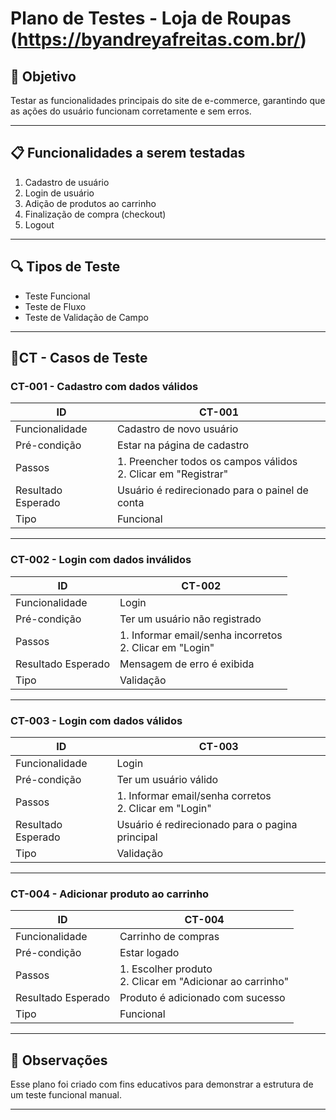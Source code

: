 # Plano de Testes - Loja de Roupas (https://byandreyafreitas.com.br/)

## 📌 Objetivo

Testar as funcionalidades principais do site de e-commerce, garantindo que as ações do usuário funcionam corretamente e sem erros.

---

## 📋 Funcionalidades a serem testadas

1. Cadastro de usuário
2. Login de usuário
3. Adição de produtos ao carrinho
4. Finalização de compra (checkout)
5. Logout

---

## 🔍 Tipos de Teste

- Teste Funcional
- Teste de Fluxo
- Teste de Validação de Campo

---

## 🧪CT - Casos de Teste

### CT-001 - Cadastro com dados válidos

| ID                 | CT-001                                                             |
| ------------------ | ------------------------------------------------------------------ |
| Funcionalidade     | Cadastro de novo usuário                                           |
| Pré-condição       | Estar na página de cadastro                                        |
| Passos             | 1. Preencher todos os campos válidos <br> 2. Clicar em "Registrar" |
| Resultado Esperado | Usuário é redirecionado para o painel de conta                     |
| Tipo               | Funcional                                                          |

---

### CT-002 - Login com dados inválidos

| ID                 | CT-002                                                       |
| ------------------ | ------------------------------------------------------------ |
| Funcionalidade     | Login                                                        |
| Pré-condição       | Ter um usuário não registrado                                |
| Passos             | 1. Informar email/senha incorretos <br> 2. Clicar em "Login" |
| Resultado Esperado | Mensagem de erro é exibida                                   |
| Tipo               | Validação                                                    |

---

### CT-003 - Login com dados válidos

| ID                 | CT-003                                                     |
| ------------------ | ---------------------------------------------------------- |
| Funcionalidade     | Login                                                      |
| Pré-condição       | Ter um usuário válido                                      |
| Passos             | 1. Informar email/senha corretos <br> 2. Clicar em "Login" |
| Resultado Esperado | Usuário é redirecionado para o pagina principal            |
| Tipo               | Validação                                                  |

---

### CT-004 - Adicionar produto ao carrinho

| ID                 | CT-004                                                        |
| ------------------ | ------------------------------------------------------------- |
| Funcionalidade     | Carrinho de compras                                           |
| Pré-condição       | Estar logado                                                  |
| Passos             | 1. Escolher produto <br> 2. Clicar em "Adicionar ao carrinho" |
| Resultado Esperado | Produto é adicionado com sucesso                              |
| Tipo               | Funcional                                                     |

---

## 📝 Observações

Esse plano foi criado com fins educativos para demonstrar a estrutura de um teste funcional manual.

---
